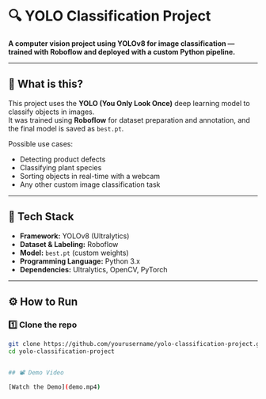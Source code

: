# 🔍 YOLO Classification Project

**A computer vision project using YOLOv8 for image classification — trained with Roboflow and deployed with a custom Python pipeline.**

---

## 📸 What is this?

This project uses the **YOLO (You Only Look Once)** deep learning model to classify objects in images.  
It was trained using **Roboflow** for dataset preparation and annotation, and the final model is saved as `best.pt`.

Possible use cases:
- Detecting product defects  
- Classifying plant species  
- Sorting objects in real-time with a webcam  
- Any other custom image classification task

---

## 🧩 Tech Stack

- **Framework:** YOLOv8 (Ultralytics)
- **Dataset & Labeling:** Roboflow
- **Model:** `best.pt` (custom weights)
- **Programming Language:** Python 3.x
- **Dependencies:** Ultralytics, OpenCV, PyTorch

---

## ⚙️ How to Run

### 1️⃣ Clone the repo

```bash
git clone https://github.com/yourusername/yolo-classification-project.git
cd yolo-classification-project


## 📽️ Demo Video

[Watch the Demo](demo.mp4)
